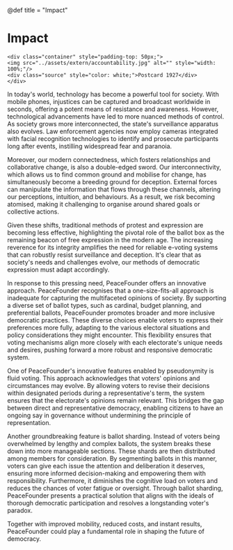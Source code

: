 @def title = "Impact"

# Impact

~~~
<div class="container" style="padding-top: 50px;">
<img src="../assets/extern/accountability.jpg" alt="" style="width: 100%;"/>
<div class="source" style="color: white;">Postcard 1927</div>
</div>
~~~

In today's world, technology has become a powerful tool for society. With mobile phones, injustices can be captured and broadcast worldwide in seconds, offering a potent means of resistance and awareness. However, technological advancements have led to more nuanced methods of control. As society grows more interconnected, the state's surveillance apparatus also evolves. Law enforcement agencies now employ cameras integrated with facial recognition technologies to identify and prosecute participants long after events, instilling widespread fear and paranoia.

Moreover, our modern connectedness, which fosters relationships and collaborative change, is also a double-edged sword. Our interconnectivity, which allows us to find common ground and mobilise for change, has simultaneously become a breeding ground for deception. External forces can manipulate the information that flows through these channels, altering our perceptions, intuition, and behaviours. As a result, we risk becoming atomised, making it challenging to organise around shared goals or collective actions.

Given these shifts, traditional methods of protest and expression are becoming less effective, highlighting the pivotal role of the ballot box as the remaining beacon of free expression in the modern age. The increasing reverence for its integrity amplifies the need for reliable e-voting systems that can robustly resist surveillance and deception. It's clear that as society's needs and challenges evolve, our methods of democratic expression must adapt accordingly.

In response to this pressing need, PeaceFounder offers an innovative approach. PeaceFounder recognises that a one-size-fits-all approach is inadequate for capturing the multifaceted opinions of society. By supporting a diverse set of ballot types, such as cardinal, budget planning, and preferential ballots, PeaceFounder promotes broader and more inclusive democratic practices. These diverse choices enable voters to express their preferences more fully, adapting to the various electoral situations and policy considerations they might encounter. This flexibility ensures that voting mechanisms align more closely with each electorate's unique needs and desires, pushing forward a more robust and responsive democratic system.

One of PeaceFounder's innovative features enabled by pseudonymity is fluid voting. This approach acknowledges that voters' opinions and circumstances may evolve. By allowing voters to revise their decisions within designated periods during a representative's term, the system ensures that the electorate's opinions remain relevant. This bridges the gap between direct and representative democracy, enabling citizens to have an ongoing say in governance without undermining the principle of representation.

Another groundbreaking feature is ballot sharding. Instead of voters being overwhelmed by lengthy and complex ballots, the system breaks these down into more manageable sections. These shards are then distributed among members for consideration. By segmenting ballots in this manner, voters can give each issue the attention and deliberation it deserves, ensuring more informed decision-making and empowering them with responsibility. Furthermore, it diminishes the cognitive load on voters and reduces the chances of voter fatigue or oversight. Through ballot sharding, PeaceFounder presents a practical solution that aligns with the ideals of thorough democratic participation and resolves a longstanding voter's paradox.

Together with improved mobility, reduced costs, and instant results, PeaceFounder could play a fundamental role in shaping the future of democracy.

